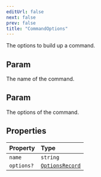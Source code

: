 ```yaml
---
editUrl: false
next: false
prev: false
title: "CommandOptions"
---
```


The options to build up a command.

## Param

The name of the command.

## Param

The options of the command.

## Properties

| Property | Type |
| :------ | :------ |
| `name` | `string` |
| `options?` | [`OptionsRecord`](/api/chatbot/type-aliases/optionsrecord/) |
